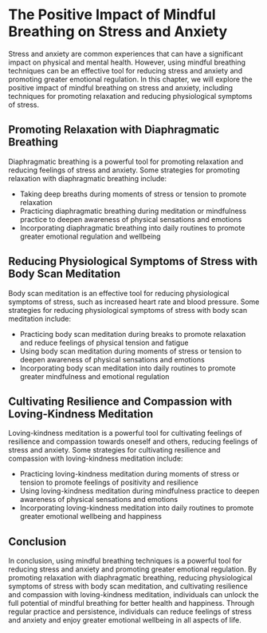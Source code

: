 # The Positive Impact of Mindful Breathing on Stress and Anxiety

Stress and anxiety are common experiences that can have a significant impact on physical and mental health. However, using mindful breathing techniques can be an effective tool for reducing stress and anxiety and promoting greater emotional regulation. In this chapter, we will explore the positive impact of mindful breathing on stress and anxiety, including techniques for promoting relaxation and reducing physiological symptoms of stress.

Promoting Relaxation with Diaphragmatic Breathing
-------------------------------------------------

Diaphragmatic breathing is a powerful tool for promoting relaxation and reducing feelings of stress and anxiety. Some strategies for promoting relaxation with diaphragmatic breathing include:

* Taking deep breaths during moments of stress or tension to promote relaxation
* Practicing diaphragmatic breathing during meditation or mindfulness practice to deepen awareness of physical sensations and emotions
* Incorporating diaphragmatic breathing into daily routines to promote greater emotional regulation and wellbeing

Reducing Physiological Symptoms of Stress with Body Scan Meditation
-------------------------------------------------------------------

Body scan meditation is an effective tool for reducing physiological symptoms of stress, such as increased heart rate and blood pressure. Some strategies for reducing physiological symptoms of stress with body scan meditation include:

* Practicing body scan meditation during breaks to promote relaxation and reduce feelings of physical tension and fatigue
* Using body scan meditation during moments of stress or tension to deepen awareness of physical sensations and emotions
* Incorporating body scan meditation into daily routines to promote greater mindfulness and emotional regulation

Cultivating Resilience and Compassion with Loving-Kindness Meditation
---------------------------------------------------------------------

Loving-kindness meditation is a powerful tool for cultivating feelings of resilience and compassion towards oneself and others, reducing feelings of stress and anxiety. Some strategies for cultivating resilience and compassion with loving-kindness meditation include:

* Practicing loving-kindness meditation during moments of stress or tension to promote feelings of positivity and resilience
* Using loving-kindness meditation during mindfulness practice to deepen awareness of physical sensations and emotions
* Incorporating loving-kindness meditation into daily routines to promote greater emotional wellbeing and happiness

Conclusion
----------

In conclusion, using mindful breathing techniques is a powerful tool for reducing stress and anxiety and promoting greater emotional regulation. By promoting relaxation with diaphragmatic breathing, reducing physiological symptoms of stress with body scan meditation, and cultivating resilience and compassion with loving-kindness meditation, individuals can unlock the full potential of mindful breathing for better health and happiness. Through regular practice and persistence, individuals can reduce feelings of stress and anxiety and enjoy greater emotional wellbeing in all aspects of life.
